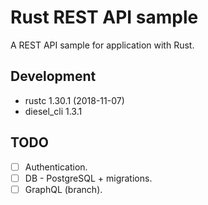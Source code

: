 # Rust REST API sample

A REST API sample for application with Rust.

## Development

- rustc 1.30.1 (2018-11-07)
- diesel_cli 1.3.1

## TODO

- [ ] Authentication.
- [ ] DB - PostgreSQL + migrations.
- [ ] GraphQL (branch).
